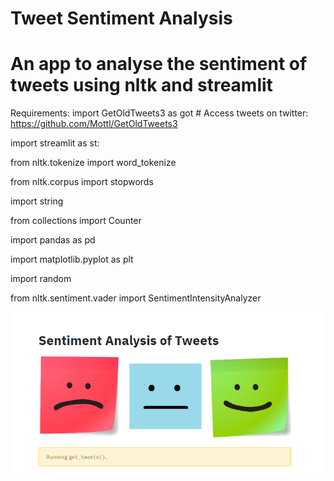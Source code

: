 # Tweet Sentiment Analysis

# An app to analyse the sentiment of tweets using nltk and streamlit

Requirements:
import GetOldTweets3 as got # Access tweets on twitter: https://github.com/Mottl/GetOldTweets3

import streamlit as st:

from nltk.tokenize import word_tokenize

from nltk.corpus import stopwords

import string

from collections import Counter

import pandas as pd

import matplotlib.pyplot as plt

import random

from nltk.sentiment.vader import SentimentIntensityAnalyzer


![Screenshot](image1.PNG)
